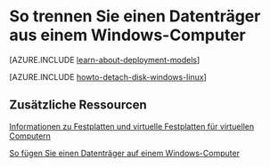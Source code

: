 <properties
    pageTitle="Trennen eines Datenträgers in einen Windows-virtuellen | Microsoft Azure"
    description="Erfahren Sie, einen Datenträger anhand eines virtuellen Computers in Azure mithilfe des Modells klassischen Bereitstellung trennen."
    services="virtual-machines-windows"
    documentationCenter=""
    authors="cynthn"
    manager="timlt"
    editor=""
    tags="azure-service-management"/>

<tags
    ms.service="virtual-machines-windows"
    ms.workload="infrastructure-services"
    ms.tgt_pltfrm="vm-windows"
    ms.devlang="na"
    ms.topic="article"
    ms.date="09/27/2016"
    ms.author="cynthn"/>



# <a name="how-to-detach-a-disk-from-a-windows-virtual-machine"></a>So trennen Sie einen Datenträger aus einem Windows-Computer

[AZURE.INCLUDE [learn-about-deployment-models](../../includes/learn-about-deployment-models-classic-include.md)]


[AZURE.INCLUDE [howto-detach-disk-windows-linux](../../includes/howto-detach-disk-windows-linux.md)]

## <a name="additional-resources"></a>Zusätzliche Ressourcen

[Informationen zu Festplatten und virtuelle Festplatten für virtuellen Computern](virtual-machines-linux-about-disks-vhds.md)

[So fügen Sie einen Datenträger auf einem Windows-Computer](virtual-machines-windows-classic-attach-disk.md)
